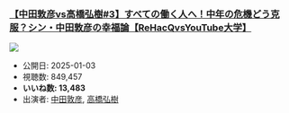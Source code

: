 ### [【中田敦彦vs高橋弘樹#3】すべての働く人へ！中年の危機どう克服？シン・中田敦彦の幸福論【ReHacQvsYouTube大学】](https://www.youtube.com/watch?v=bAgYLjP2LPc)
[![](https://img.youtube.com/vi/bAgYLjP2LPc/hqdefault.jpg)](https://www.youtube.com/watch?v=bAgYLjP2LPc)
-   公開日: 2025-01-03
-   視聴数: 849,457
-   **いいね数: 13,483**
-   出演者: [中田敦彦](/rehacq_fan/people/中田敦彦 "wikilink"), [高橋弘樹](/rehacq_fan/people/高橋弘樹 "wikilink")
